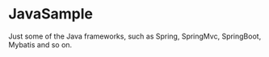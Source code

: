 # JavaSample
Just some of the Java frameworks, such as Spring, SpringMvc, SpringBoot, Mybatis and so on.
